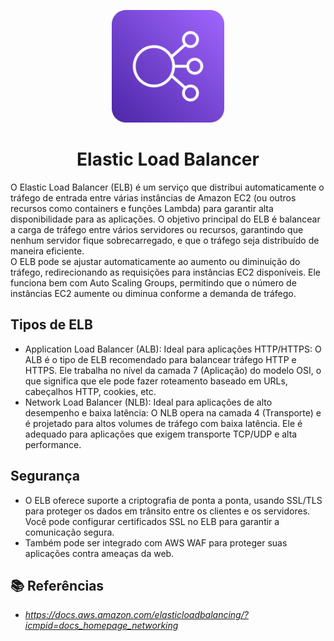 <p align= "center">
  <img src="./Icons/Arch_Elastic-Load-Balancing_64%405x.png" alt="Cloud-Front-icon" style="height:180px; width:180px;"/>
<br />
    <h1 align="center">
Elastic Load Balancer
    </h1>
</p>

O Elastic Load Balancer (ELB) é um serviço que distribui automaticamente o tráfego de entrada entre várias instâncias de Amazon EC2 (ou outros recursos como containers e funções Lambda) para garantir alta disponibilidade para as aplicações. O objetivo principal do ELB é balancear a carga de tráfego entre vários servidores ou recursos, garantindo que nenhum servidor fique sobrecarregado, e que o tráfego seja distribuído de maneira eficiente.<br>
O ELB pode se ajustar automaticamente ao aumento ou diminuição do tráfego, redirecionando as requisições para instâncias EC2 disponíveis. Ele funciona bem com Auto Scaling Groups, permitindo que o número de instâncias EC2 aumente ou diminua conforme a demanda de tráfego.

## Tipos de ELB
- Application Load Balancer (ALB): Ideal para aplicações HTTP/HTTPS: O ALB é o tipo de ELB recomendado para balancear tráfego HTTP e HTTPS. Ele trabalha no nível da camada 7 (Aplicação) do modelo OSI, o que significa que ele pode fazer roteamento baseado em URLs, cabeçalhos HTTP, cookies, etc.
- Network Load Balancer (NLB): Ideal para aplicações de alto desempenho e baixa latência: O NLB opera na camada 4 (Transporte) e é projetado para altos volumes de tráfego com baixa latência. Ele é adequado para aplicações que exigem transporte TCP/UDP e alta performance.

## Segurança 
- O ELB oferece suporte a criptografia de ponta a ponta, usando SSL/TLS para proteger os dados em trânsito entre os clientes e os servidores. Você pode configurar certificados SSL no ELB para garantir a comunicação segura.
- Também pode ser integrado com AWS WAF para proteger suas aplicações contra ameaças da web.

## :books: Referências
 - *https://docs.aws.amazon.com/elasticloadbalancing/?icmpid=docs_homepage_networking*
<br />
<br />